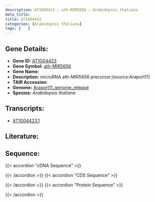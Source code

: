 ```yaml
---
description: AT1G04423 ; ath-MIR5656 ; Arabidopsis thaliana
meta_title:
title: AT1G04423
categories: [Arabidopsis thaliana]
tags: [   ]
---
```


## Gene Details:
- **Gene ID:** [AT1G04423](https://www.arabidopsis.org/locus?name=AT1G04423)
- **Gene Symbol:** <u>ath-MIR5656</u>
- **Gene Name:** 
- **Description:**   microRNA ath-MIR5656 precursor;(source:Araport11)
- **TAIR Accession:** 
- **Genome:** [Araport11_genome_release](https://www.arabidopsis.org/download/list?dir=Genes%2FAraport11_genome_release)
- **Species:** *Arabidopsis thaliana*

## Transcripts:
   -  [AT1G04423.1](https://www.arabidopsis.org/gene?name=AT1G04423.1)
## Literature:
## Sequence:
{{< accordion "cDNA Sequence" >}}

{{< /accordion >}}
{{< accordion "CDS Sequence" >}}

{{< /accordion >}}
{{< accordion "Protein Sequence" >}}

{{< /accordion >}}
